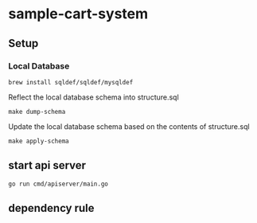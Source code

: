 # sample-cart-system

## Setup
### Local Database

```
brew install sqldef/sqldef/mysqldef
```

Reflect the local database schema into structure.sql
```
make dump-schema
```

Update the local database schema based on the contents of structure.sql
```
make apply-schema
```

## start api server

```
go run cmd/apiserver/main.go
```

## dependency rule
